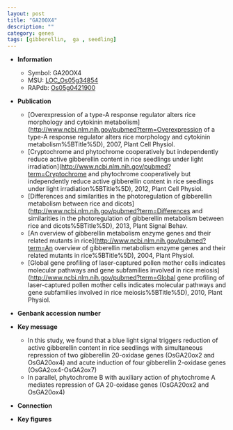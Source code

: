 ```yaml
---
layout: post
title: "GA20OX4"
description: ""
category: genes
tags: [gibberellin,  ga , seedling]
---
```


* **Information**  
    + Symbol: GA20OX4  
    + MSU: [LOC_Os05g34854](http://rice.plantbiology.msu.edu/cgi-bin/ORF_infopage.cgi?orf=LOC_Os05g34854)  
    + RAPdb: [Os05g0421900](http://rapdb.dna.affrc.go.jp/viewer/gbrowse_details/irgsp1?name=Os05g0421900)  

* **Publication**  
    + [Overexpression of a type-A response regulator alters rice morphology and cytokinin metabolism](http://www.ncbi.nlm.nih.gov/pubmed?term=Overexpression of a type-A response regulator alters rice morphology and cytokinin metabolism%5BTitle%5D), 2007, Plant Cell Physiol.
    + [Cryptochrome and phytochrome cooperatively but independently reduce active gibberellin content in rice seedlings under light irradiation](http://www.ncbi.nlm.nih.gov/pubmed?term=Cryptochrome and phytochrome cooperatively but independently reduce active gibberellin content in rice seedlings under light irradiation%5BTitle%5D), 2012, Plant Cell Physiol.
    + [Differences and similarities in the photoregulation of gibberellin metabolism between rice and dicots](http://www.ncbi.nlm.nih.gov/pubmed?term=Differences and similarities in the photoregulation of gibberellin metabolism between rice and dicots%5BTitle%5D), 2013, Plant Signal Behav.
    + [An overview of gibberellin metabolism enzyme genes and their related mutants in rice](http://www.ncbi.nlm.nih.gov/pubmed?term=An overview of gibberellin metabolism enzyme genes and their related mutants in rice%5BTitle%5D), 2004, Plant Physiol.
    + [Global gene profiling of laser-captured pollen mother cells indicates molecular pathways and gene subfamilies involved in rice meiosis](http://www.ncbi.nlm.nih.gov/pubmed?term=Global gene profiling of laser-captured pollen mother cells indicates molecular pathways and gene subfamilies involved in rice meiosis%5BTitle%5D), 2010, Plant Physiol.

* **Genbank accession number**  

* **Key message**  
    + In this study, we found that a blue light signal triggers reduction of active gibberellin content in rice seedlings with simultaneous repression of two gibberellin 20-oxidase genes (OsGA20ox2 and OsGA20ox4) and acute induction of four gibberellin 2-oxidase genes (OsGA2ox4-OsGA2ox7)
    + In parallel, phytochrome B with auxiliary action of phytochrome A mediates repression of GA 20-oxidase genes (OsGA20ox2 and OsGA20ox4)

* **Connection**  

* **Key figures**  


